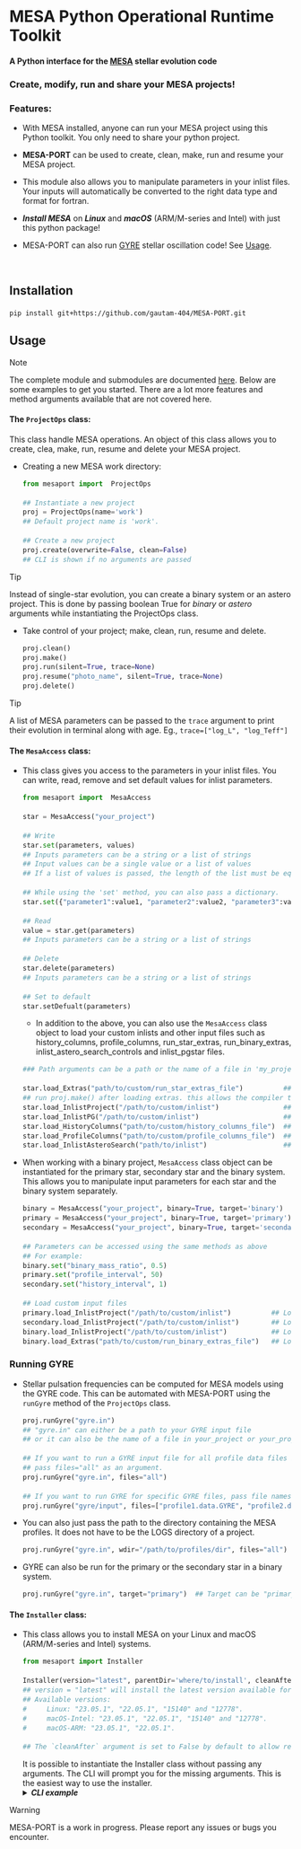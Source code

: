 # MESA Python Operational Runtime Toolkit

<!-- <a href="https://zenodo.org/badge/latestdoi/589065195"><img src="https://zenodo.org/badge/589065195.svg" alt="DOI" width=150></a> -->

#### A Python interface for the [MESA](https://github.com/MESAHub/mesa) stellar evolution code


### Create, modify, run and share your MESA projects!  

### Features:

  * With MESA installed, anyone can run your MESA project using this Python toolkit. You only need to share your python project.

  * **MESA-PORT** can be used to create, clean, make, run and resume your MESA project.

  * This module also allows you to manipulate parameters in your inlist files. Your inputs will automatically be converted to the right data type and format for fortran. 

  * ***Install MESA*** on ***Linux*** and ***macOS*** (ARM/M-series and Intel) with just this python package!

  * MESA-PORT can also run [GYRE](https://github.com/rhdtownsend/gyre) stellar oscillation code! See [Usage](#usage).

<br>

## Installation

`pip install git+https://github.com/gautam-404/MESA-PORT.git`

## Usage
> [!NOTE]
> The complete module and submodules are documented [here](https://gautam-404.github.io/MESA-PORT/mesaport.html). Below are some examples to get you started. There are a lot more features and method arguments available that are not covered here.

#### **The `ProjectOps` class:**
This class handle MESA operations. An object of this class allows you to create, clea, make, run, resume and delete your MESA project.
  * Creating a new MESA work directory:
    ```python
    from mesaport import  ProjectOps

    ## Instantiate a new project
    proj = ProjectOps(name='work')   
    ## Default project name is 'work'. 

    ## Create a new project
    proj.create(overwrite=False, clean=False)    
    ## CLI is shown if no arguments are passed
    ```
> [!TIP]  
> Instead of single-star evolution, you can create a binary system or an astero project. This is done by passing boolean True for *binary* or *astero* arguments while instantiating the ProjectOps class.
    
  * Take control of your project; make, clean, run, resume and delete.
    ```python
    proj.clean()
    proj.make()
    proj.run(silent=True, trace=None)                                    
    proj.resume("photo_name", silent=True, trace=None)
    proj.delete()                     
    ```
> [!TIP]  
> A list of MESA parameters can be passed to the `trace` argument to print their evolution in terminal along with age. Eg., `trace=["log_L", "log_Teff"]`

#### **The `MesaAccess` class:**
  * This class gives you access to the parameters in your inlist files. You can write, read, remove and set default values for inlist parameters. 
    ```python
    from mesaport import  MesaAccess

    star = MesaAccess("your_project")

    ## Write
    star.set(parameters, values)              
    ## Inputs parameters can be a string or a list of strings
    ## Input values can be a single value or a list of values
    ## If a list of values is passed, the length of the list must be equal to the length of the parameters list.

    ## While using the 'set' method, you can also pass a dictionary.
    star.set({"parameter1":value1, "parameter2":value2, "parameter3":value3})
    
    ## Read
    value = star.get(parameters)   
    ## Inputs parameters can be a string or a list of strings

    ## Delete
    star.delete(parameters)
    ## Inputs parameters can be a string or a list of strings

    ## Set to default
    star.setDefualt(parameters)
    ```

    * In addition to the above, you can also use the `MesaAccess` class object to load your custom inlists and other input files such as history_columns, profile_columns, run_star_extras, run_binary_extras, inlist_astero_search_controls and inlist_pgstar files.
    
    ```python
    ### Path arguments can be a path or the name of a file in 'my_project' directory ###

    star.load_Extras("path/to/custom/run_star_extras_file")          ## Load custom run_star_extras.f90
    ## run proj.make() after loading extras. this allows the compiler to compile with the run_star_extras file
    star.load_InlistProject("/path/to/custom/inlist")                ## Load custom inlist_project 
    star.load_InlistPG("/path/to/custom/inlist")                     ## Load custom inlist_pgstar    
    star.load_HistoryColumns("path/to/custom/history_columns_file")  ## Load custom history_columns
    star.load_ProfileColumns("path/to/custom/profile_columns_file")  ## Load custom profile_columns
    star.load_InlistAsteroSearch("path/to/inlist")                   ## Load custom inlist_astero_search_controls
    ```

  * When working with a binary project, `MesaAccess` class object can be instantiated for the primary star, secondary star and the binary system. This allows you to manipulate input parameters for each star and the binary system separately.
    ```python
    binary = MesaAccess("your_project", binary=True, target='binary')        ## For the binary system
    primary = MesaAccess("your_project", binary=True, target='primary')      ## For the primary star
    secondary = MesaAccess("your_project", binary=True, target='secondary')  ## For the secondary star
    
    ## Parameters can be accessed using the same methods as above
    ## For example:
    binary.set("binary_mass_ratio", 0.5)
    primary.set("profile_interval", 50)
    secondary.set("history_interval", 1)

    ## Load custom input files 
    primary.load_InlistProject("/path/to/custom/inlist")          ## Load custom 'inlist1'
    secondary.load_InlistProject("/path/to/custom/inlist")        ## Load custom 'inlist2'
    binary.load_InlistProject("/path/to/custom/inlist")           ## Load custom 'inlist_project' for the binary system
    binary.load_Extras("path/to/custom/run_binary_extras_file")   ## Load custom run_binary_extras.f90
    ```

### Running GYRE
 * Stellar pulsation frequencies can be computed for MESA models using the GYRE code. This can be automated with MESA-PORT using the `runGyre` method of the `ProjectOps` class. 
    ```python
    proj.runGyre("gyre.in")  
    ## "gyre.in" can either be a path to your GYRE input file
    ## or it can also be the name of a file in your_project or your_project/LOGS directory

    ## If you want to run a GYRE input file for all profile data files in your LOGS directory, 
    ## pass files="all" as an argument.
    proj.runGyre("gyre.in", files="all")

    ## If you want to run GYRE for specific GYRE files, pass file names as an argument.
    proj.runGyre("gyre/input", files=["profile1.data.GYRE", "profile2.data.GYRE"])
    ```
  * You can also just pass the path to the directory containing the MESA profiles. It does not have to be the LOGS directory of a project.
    ```python
    proj.runGyre("gyre.in", wdir="/path/to/profiles/dir", files="all")
    ```
  * GYRE can also be run for the primary or the secondary star in a binary system.
    ```python
    proj.runGyre("gyre.in", target="primary")  ## Target can be "primary" or "secondary"
    ```

#### **The `Installer` class:**
  * This class allows you to install MESA on your Linux and macOS (ARM/M-series and Intel) systems.
    ```python
    from mesaport import Installer

    Installer(version="latest", parentDir='where/to/install', cleanAfter=False )     
    ## version = "latest" will install the latest version available for your system.
    ## Available versions: 
    #     Linux: "23.05.1", "22.05.1", "15140" and "12778".
    #     macOS-Intel: "23.05.1", "22.05.1", "15140" and "12778".  
    #     macOS-ARM: "23.05.1", "22.05.1".

    ## The `cleanAfter` argument is set to False by default to allow re-running installation without removing downloaded files, this saves time when debugging a failed MESA build.
    ```
    It is possible to instantiate the Installer class without passing any arguments. The CLI will prompt you for the missing arguments. This is the easiest way to use the installer.
    <details>
    <summary><b><i>CLI example</b></i></summary>
    <img src="imgs/installer.png">
    </details>

> [!WARNING]
> MESA-PORT is a work in progress. Please report any issues or bugs you encounter. 
